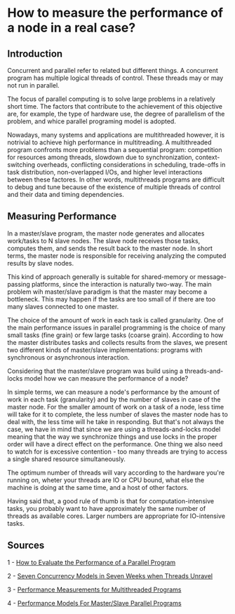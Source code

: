 # How to measure the performance of a node in a real case?

## Introduction

Concurrent and parallel refer to related but different things.
A concurrent program has multiple logical threads of control. These threads may or may not run in parallel.

The focus of parallel computing is to solve large problems in a relatively short time. The factors that contribute to
the achievement of this objective are, for example, the type of hardware use, the degree of parallelism of the problem, and whice parallel programing model is adopted.

Nowadays, many systems and applications are multithreaded however, it is notrivial to achieve high performance in multitreading. A multithreaded program confronts more problems than a sequential program: competition for resources among threads, slowdown due to synchronization, context-switching  overheads, conflicting considerations in scheduling, trade-offs in task distribution, non-overlapped I/Os, and higher level interactions between these factores. In other words, multithreads programs are difficult to debug and tune because of the existence of multiple threads of control and their data and timing dependencies.


## Measuring Performance

In a master/slave program, the master node generates and allocates work/tasks to N slave nodes. The slave node receives those tasks, computes them, and sends the result back to the master node. In short terms, the master node is responsible for receiving analyzing the computed results by slave nodes.

This kind of approach generally is suitable for shared-memory or message-passing platforms, since the interaction is naturally two-way. The main problem wih master/slave paradigm is that the master may become a bottleneck. This may happen if the tasks are too small of if there are too many slaves connected to one master.

The choice of the amount of work in each task is called granularity. One of the main performance issues in parallel programming is the choice of many small tasks (fine grain) or few large tasks (coarse grain).
According to how the master distributes tasks and collects results from the slaves, we present two different kinds of master/slave implementations: programs with synchronous or asynchronous interaction.

Considering that the master/slave program was build using a threads-and-locks model how we can measure the performance of a node?

In simple terms, we can measure a node's performance by the amount of work in each task (granularity) and by the number of slaves in case of the master node. For the smaller amount of work on a task of a node, less time will take for it to complete, the less number of slaves the master node has to deal with, the less time will he take in responding. But that's not always the case, we have in mind that since we are using a threads-and-locks model meaning that the way we synchronize things and use locks in the proper order will have a direct effect on the performance. One thing we also need to watch for is excessive contention - too many threads are trying to access a single shared resource simultaneously.

The optimum number of threads will vary according to the hardware you're running on, wheter your threads are IO or CPU bound, what else the machine is doing at the same time, and a host of other factors.

Having said that, a good rule of thumb is that for computation-intensive tasks, you probably want to have approximately the same number of threads as available cores. Larger numbers are appropriate for IO-intensive tasks.


## Sources

1 - [How to Evaluate the Performance of a Parallel Program](https://subscription.packtpub.com/book/application_development/9781785289583/1/ch01lvl1sec14/how-to-evaluate-the-performance-of-a-parallel-program)

2 - [Seven Concurrency Models in Seven Weeks when Threads Unravel](http://shop.oreilly.com/product/9781937785659.do)

3 - [Performance Measurements for Multithreaded Programs](https://dl.acm.org/doi/epdf/10.1145/277851.277900)

4 - [Performance Models For Master/Slave Parallel Programs](https://www.sciencedirect.com/science/article/pii/S1571066105001908)

